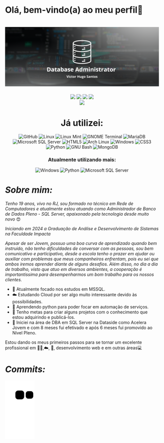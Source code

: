 # Olá, bem-vindo(a) ao meu perfil👋

<h1 align="center">
 <img src="https://github.com/VictorJannuzzi/VictorJannuzzi/blob/main/Database%20Administrator%20SQL%20Server%20(1).png?raw=true"/>
</h1>

<div align='center'>
  <a href = 'https://twitter.com/CloretoJannuzzi' target="_blank" rel="nopeener" ><img src="https://img.shields.io/badge/twitter-%231DA1F2.svg?&style=for-the-badge&logo=twitter&logoColor=white" /></a>
  <a href = 'https://www.linkedin.com/in/victor-hugo-santos-dba'  target="_blank" rel="nopeener" ><img src="https://img.shields.io/badge/linkedin-%230077B5.svg?&style=for-the-badge&logo=linkedin&logoColor=white" /></a> 
  <a href='https://www.instagram.com/victorh_jannuzzi/'  target="_blank" rel="nopeener" ><img src = "https://img.shields.io/badge/instagram-%23E4405F.svg?&style=for-the-badge&logo=instagram&logoColor=white"></a> 
  <a href='https://www.facebook.com/profile.php?id=100008118695213'  target="_blank" rel="nopeener" ><img src = "https://img.shields.io/badge/facebook-%231877F2.svg?&style=for-the-badge&logo=facebook&logoColor=white"></a>
</div>
<div align='center'>
  <img height="170em" src="https://github-readme-stats.vercel.app/api/top-langs/?username=VictorJannuzzi&layout=compact&hide_border=true&langs_count=7&theme=dark"/>
 
# Já utilizei: #
 ![GitHub](https://img.shields.io/static/v1?style=for-the-badge&message=GitHub&color=181717&logo=GitHub&logoColor=FFFFFF&label=)
 ![Linux](https://img.shields.io/static/v1?style=for-the-badge&message=Linux&color=222222&logo=Linux&logoColor=FCC624&label=)
 ![Linux Mint](https://img.shields.io/static/v1?style=for-the-badge&message=Linux+Mint&color=222222&logo=Linux+Mint&logoColor=87CF3E&label=)
 ![GNOME Terminal](https://img.shields.io/static/v1?style=for-the-badge&message=GNOME+Terminal&color=241F31&logo=GNOME+Terminal&logoColor=FFFFFF&label=)
 ![MariaDB](https://img.shields.io/static/v1?style=for-the-badge&message=MariaDB&color=003545&logo=MariaDB&logoColor=FFFFFF&label=)
 ![Microsoft SQL Server](https://img.shields.io/static/v1?style=for-the-badge&message=Microsoft+SQL+Server&color=CC2927&logo=Microsoft+SQL+Server&logoColor=FFFFFF&label=)
 ![HTML5](https://img.shields.io/static/v1?style=for-the-badge&message=HTML5&color=E34F26&logo=HTML5&logoColor=FFFFFF&label=)
 ![Arch Linux](https://img.shields.io/static/v1?style=for-the-badge&message=Arch+Linux&color=1793D1&logo=Arch+Linux&logoColor=FFFFFF&label=)
 ![Windows](https://img.shields.io/static/v1?style=for-the-badge&message=Windows&color=0078D6&logo=Windows&logoColor=FFFFFF&label=)
 ![CSS3](https://img.shields.io/static/v1?style=for-the-badge&message=CSS3&color=1572B6&logo=CSS3&logoColor=FFFFFF&label=)
 ![Python](https://img.shields.io/static/v1?style=for-the-badge&message=Python&color=3776AB&logo=Python&logoColor=FFFFFF&label=)
 ![GNU Bash](https://img.shields.io/static/v1?style=for-the-badge&message=GNU+Bash&color=4EAA25&logo=GNU+Bash&logoColor=FFFFFF&label=)
 ![MongoDB](https://img.shields.io/static/v1?style=for-the-badge&message=MongoDB&color=47A248&logo=MongoDB&logoColor=FFFFFF&label=)
### Atualmente utilizando mais: ###
  ![Windows](https://img.shields.io/static/v1?style=for-the-badge&message=Windows&color=0078D6&logo=Windows&logoColor=FFFFFF&label=)
  ![Python](https://img.shields.io/static/v1?style=for-the-badge&message=Python&color=3776AB&logo=Python&logoColor=FFFFFF&label=)
  ![Microsoft SQL Server](https://img.shields.io/static/v1?style=for-the-badge&message=Microsoft+SQL+Server&color=CC2927&logo=Microsoft+SQL+Server&logoColor=FFFFFF&label=)
</div>

# _Sobre mim:_

_Tenho 19 anos, vivo no RJ, sou formado no técnico em Rede de Computadores e atualmente estou atuando como Administrador de Banco de Dados Pleno - SQL Server, apaixonado pela tecnologia desde muito novo_ 😍

_Iniciando em 2024 a Graduação de Análise e Desenvolvimento de Sistemas na Faculdade Impacta_

_Apesar de ser Jovem, possuo uma boa curva de aprendizado quando bem instruido, não tenho dificuldades de conversar com as pessoas, sou bem comunicativo e participativo, desde a escola tenho o prazer em ajudar ou auxiliar com problemas que meus companheiros enfrentam, pois eu sei que ambos iremos aprender diante de alguns desafios. Além disso, no dia a dia de trabalho, visto que atuo em diversos ambientes, a cooperação é importantíssima para desempenharmos um bom trabalho para os nossos clientes._


- 🧠 Atualmente focado nos estudos em MSSQL.
- ☁️ Estudando Cloud por ser algo muito interessante devido às possibilidades.
- 🐍 Aprendendo python para poder focar em automação de serviços.
- 🧪 Tenho metas para criar alguns projetos com o conhecimento que estou adquirindo e publicá-los. 
- 🎲 Iniciei na área de DBA em SQL Server na Dataside como Acelera Jovem e com 8 meses fui efetivado e após 6 meses fui promovido ao Nível Pleno.

Estou dando os meus primeiros passos para se tornar um excelente profissional em 🏦🎲,☁️, 🐍, desenvolvimento web e em outras áreas💻

# _Commits:_

![snake gif](https://github.com/cloretojannuzzi/cloretojannuzzi/blob/output/github-contribution-grid-snake.svg)
